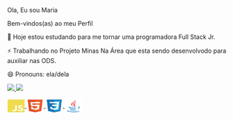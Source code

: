 Ola, Eu sou Maria 

Bem-vindos(as) ao meu Perfil

🌱 Hoje estou estudando para me tornar uma programadora Full Stack Jr.

⚡ Trabalhando no Projeto Minas Na Área que esta sendo desenvolvodo para auxiliar nas ODS.

😄 Pronouns: ela/dela

<a href="https://github.com/Maria621">
  <img height="180em" src="https://github-readme-stats.vercel.app/api?username=maria621&show_icons=true&theme=dracula&include_all_commits=true&count_private=true"/>
  <img height="180em" src="https://github-readme-stats.vercel.app/api/top-langs/?username=maria621&layout=compact&langs_count=7&theme=dracula"/>

</div>

 <div>
<a href="https://github.com/Maria621"
  <img height="180em" src="https://github-readme-stats.vercel.app/api?username=maysouzac&show_icons=true&theme=dracula&include_all_commits=true&count_private=true%22/%3E
  <img height="180em" src="https://github-readme-stats.vercel.app/api/top-langs/?username=Maria621&layout=compact&langs_count=7&theme=dracula%22/%3E
</div>

<div style="display: inline_block"><br>
  <img align="center" alt="Js" height="30" width="40" src="https://raw.githubusercontent.com/devicons/devicon/master/icons/javascript/javascript-plain.svg">
  <img align="center" alt="HTML" height="30" width="40" src="https://raw.githubusercontent.com/devicons/devicon/master/icons/html5/html5-original.svg">
  <img align="center" alt="CSS" height="30" width="40" src="https://raw.githubusercontent.com/devicons/devicon/master/icons/css3/css3-original.svg">
  <img align="center" alt="Java" height="30" width="40" src="https://raw.githubusercontent.com/devicons/devicon/master/icons/java/java-original.svg">
</div>
<div>
  <a href = "https://www.linkedin.com/in/maria-de-fatima-5769b227b <img src="https://img.shields.io/badge/LinkedIn-0077B5?style=for-the-badge&logo=linkedin&logoColor=white" target="_blank"></a>
 </div>
 
